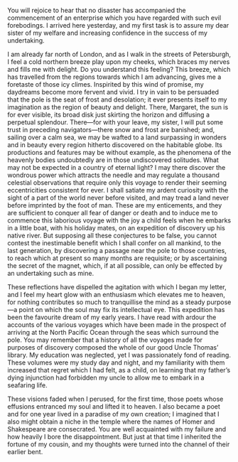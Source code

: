 You will rejoice to hear that no disaster has accompanied the
commencement of an enterprise which you have regarded with such evil
forebodings. I arrived here yesterday, and my first task is to assure
my dear sister of my welfare and increasing confidence in the success
of my undertaking.

I am already far north of London, and as I walk in the streets of
Petersburgh, I feel a cold northern breeze play upon my cheeks, which
braces my nerves and fills me with delight. Do you understand this
feeling? This breeze, which has travelled from the regions towards
which I am advancing, gives me a foretaste of those icy climes.
Inspirited by this wind of promise, my daydreams become more fervent
and vivid. I try in vain to be persuaded that the pole is the seat of
frost and desolation; it ever presents itself to my imagination as the
region of beauty and delight. There, Margaret, the sun is for ever
visible, its broad disk just skirting the horizon and diffusing a
perpetual splendour. There—for with your leave, my sister, I will put
some trust in preceding navigators—there snow and frost are banished;
and, sailing over a calm sea, we may be wafted to a land surpassing in
wonders and in beauty every region hitherto discovered on the habitable
globe. Its productions and features may be without example, as the
phenomena of the heavenly bodies undoubtedly are in those undiscovered
solitudes. What may not be expected in a country of eternal light? I
may there discover the wondrous power which attracts the needle and may
regulate a thousand celestial observations that require only this
voyage to render their seeming eccentricities consistent for ever. I
shall satiate my ardent curiosity with the sight of a part of the world
never before visited, and may tread a land never before imprinted by
the foot of man. These are my enticements, and they are sufficient to
conquer all fear of danger or death and to induce me to commence this
laborious voyage with the joy a child feels when he embarks in a little
boat, with his holiday mates, on an expedition of discovery up his
native river. But supposing all these conjectures to be false, you
cannot contest the inestimable benefit which I shall confer on all
mankind, to the last generation, by discovering a passage near the pole
to those countries, to reach which at present so many months are
requisite; or by ascertaining the secret of the magnet, which, if at
all possible, can only be effected by an undertaking such as mine.

These reflections have dispelled the agitation with which I began my
letter, and I feel my heart glow with an enthusiasm which elevates me
to heaven, for nothing contributes so much to tranquillise the mind as
a steady purpose—a point on which the soul may fix its intellectual
eye. This expedition has been the favourite dream of my early years. I
have read with ardour the accounts of the various voyages which have
been made in the prospect of arriving at the North Pacific Ocean
through the seas which surround the pole. You may remember that a
history of all the voyages made for purposes of discovery composed the
whole of our good Uncle Thomas’ library. My education was neglected,
yet I was passionately fond of reading. These volumes were my study
day and night, and my familiarity with them increased that regret which
I had felt, as a child, on learning that my father’s dying injunction
had forbidden my uncle to allow me to embark in a seafaring life.

These visions faded when I perused, for the first time, those poets
whose effusions entranced my soul and lifted it to heaven. I also
became a poet and for one year lived in a paradise of my own creation;
I imagined that I also might obtain a niche in the temple where the
names of Homer and Shakespeare are consecrated. You are well
acquainted with my failure and how heavily I bore the disappointment.
But just at that time I inherited the fortune of my cousin, and my
thoughts were turned into the channel of their earlier bent.
